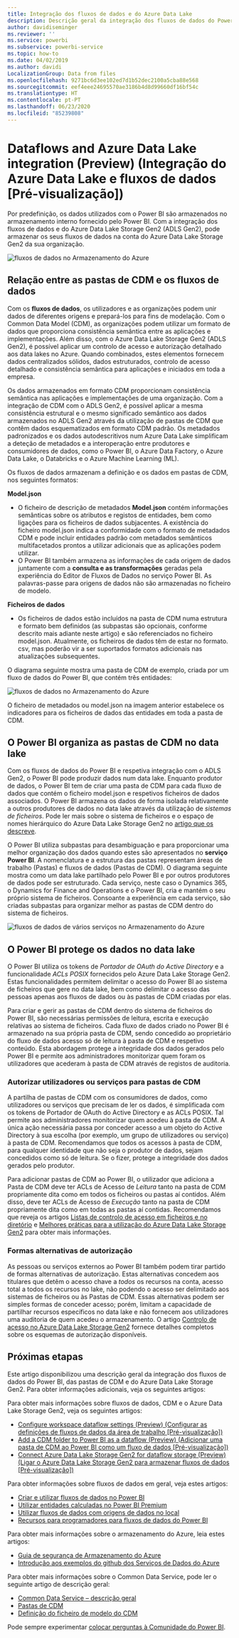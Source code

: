 ```yaml
---
title: Integração dos fluxos de dados e do Azure Data Lake
description: Descrição geral da integração dos fluxos de dados do Power BI com o Azure Data Lake Storage Gen2
author: davidiseminger
ms.reviewer: ''
ms.service: powerbi
ms.subservice: powerbi-service
ms.topic: how-to
ms.date: 04/02/2019
ms.author: davidi
LocalizationGroup: Data from files
ms.openlocfilehash: 9271bc6d3ee102ed7d1b52dec2100a5cba88e568
ms.sourcegitcommit: eef4eee24695570ae3186b4d8d99660df16bf54c
ms.translationtype: HT
ms.contentlocale: pt-PT
ms.lasthandoff: 06/23/2020
ms.locfileid: "85239808"
---
```

# <a name="dataflows-and-azure-data-lake-integration-preview"></a>Dataflows and Azure Data Lake integration (Preview) (Integração do Azure Data Lake e fluxos de dados [Pré-visualização])

Por predefinição, os dados utilizados com o Power BI são armazenados no armazenamento interno fornecido pelo Power BI. Com a integração dos fluxos de dados e do Azure Data Lake Storage Gen2 (ADLS Gen2), pode armazenar os seus fluxos de dados na conta do Azure Data Lake Storage Gen2 da sua organização. 

![fluxos de dados no Armazenamento do Azure](media/service-dataflows-azure-data-lake-integration/dataflows-azure-integration_01.jpg)

## <a name="how-cdm-folders-relate-to-dataflows"></a>Relação entre as pastas de CDM e os fluxos de dados

Com os **fluxos de dados**, os utilizadores e as organizações podem unir dados de diferentes origens e prepará-los para fins de modelação. Com o Common Data Model (CDM), as organizações podem utilizar um formato de dados que proporciona consistência semântica entre as aplicações e implementações. Além disso, com o Azure Data Lake Storage Gen2 (ADLS Gen2), é possível aplicar um controlo de acesso e autorização detalhado aos data lakes no Azure. Quando combinados, estes elementos fornecem dados centralizados sólidos, dados estruturados, controlo de acesso detalhado e consistência semântica para aplicações e iniciados em toda a empresa.

Os dados armazenados em formato CDM proporcionam consistência semântica nas aplicações e implementações de uma organização. Com a integração de CDM com o ADLS Gen2, é possível aplicar a mesma consistência estrutural e o mesmo significado semântico aos dados armazenados no ADLS Gen2 através da utilização de pastas de CDM que contêm dados esquematizados em formato CDM padrão. Os metadados padronizados e os dados autodescritivos num Azure Data Lake simplificam a deteção de metadados e a interoperação entre produtores e consumidores de dados, como o Power BI, o Azure Data Factory, o Azure Data Lake, o Databricks e o Azure Machine Learning (ML). 

Os fluxos de dados armazenam a definição e os dados em pastas de CDM, nos seguintes formatos:

**Model.json**
* O ficheiro de descrição de metadados **Model.json** contém informações semânticas sobre os atributos e registos de entidades, bem como ligações para os ficheiros de dados subjacentes. A existência do ficheiro model.json indica a conformidade com o formato de metadados CDM e pode incluir entidades padrão com metadados semânticos multifacetados prontos a utilizar adicionais que as aplicações podem utilizar.
* O Power BI também armazena as informações de cada origem de dados juntamente com a **consulta e as transformações** geradas pela experiência do Editor de Fluxos de Dados no serviço Power BI. As palavras-passe para origens de dados não são armazenadas no ficheiro de modelo.

**Ficheiros de dados**
* Os ficheiros de dados estão incluídos na pasta de CDM numa estrutura e formato bem definidos (as subpastas são opcionais, conforme descrito mais adiante neste artigo) e são referenciados no ficheiro model.json. Atualmente, os ficheiros de dados têm de estar no formato. csv, mas poderão vir a ser suportados formatos adicionais nas atualizações subsequentes. 

O diagrama seguinte mostra uma pasta de CDM de exemplo, criada por um fluxo de dados do Power BI, que contém três entidades:

![fluxos de dados no Armazenamento do Azure](media/service-dataflows-azure-data-lake-integration/dataflows-azure-integration_01.jpg)

O ficheiro de metadados ou model.json na imagem anterior estabelece os indicadores para os ficheiros de dados das entidades em toda a pasta de CDM.

## <a name="power-bi-organizes-cdm-folders-in-the-data-lake"></a>O Power BI organiza as pastas de CDM no data lake

Com os fluxos de dados do Power BI e respetiva integração com o ADLS Gen2, o Power BI pode produzir dados num data lake. Enquanto produtor de dados, o Power BI tem de criar uma pasta de CDM para cada fluxo de dados que contém o ficheiro model.json e respetivos ficheiros de dados associados. O Power BI armazena os dados de forma isolada relativamente a outros produtores de dados no data lake através da utilização de *sistemas de ficheiros*. Pode ler mais sobre o sistema de ficheiros e o espaço de nomes hierárquico do Azure Data Lake Storage Gen2 no [artigo que os descreve](https://docs.microsoft.com/azure/storage/data-lake-storage/namespace).

O Power BI utiliza subpastas para desambiguação e para proporcionar uma melhor organização dos dados quando estes são apresentados no **serviço Power BI**. A nomenclatura e a estrutura das pastas representam áreas de trabalho (Pastas) e fluxos de dados (Pastas de CDM). O diagrama seguinte mostra como um data lake partilhado pelo Power BI e por outros produtores de dados pode ser estruturado. Cada serviço, neste caso o Dynamics 365, o Dynamics for Finance and Operations e o Power BI, cria e mantém o seu próprio sistema de ficheiros. Consoante a experiência em cada serviço, são criadas subpastas para organizar melhor as pastas de CDM dentro do sistema de ficheiros. 

![fluxos de dados de vários serviços no Armazenamento do Azure](media/service-dataflows-azure-data-lake-integration/dataflows-azure-integration_02.jpg)

## <a name="power-bi-protects-data-in-the-data-lake"></a>O Power BI protege os dados no data lake

O Power BI utiliza os tokens de *Portador de OAuth do Active Directory* e a funcionalidade *ACLs POSIX* fornecidos pelo Azure Data Lake Storage Gen2. Estas funcionalidades permitem delimitar o acesso do Power BI ao sistema de ficheiros que gere no data lake, bem como delimitar o acesso das pessoas apenas aos fluxos de dados ou às pastas de CDM criadas por elas. 

Para criar e gerir as pastas de CDM dentro do sistema de ficheiros do Power BI, são necessárias permissões de leitura, escrita e execução relativas ao sistema de ficheiros. Cada fluxo de dados criado no Power BI é armazenado na sua própria pasta de CDM, sendo concedido ao proprietário do fluxo de dados acesso só de leitura à pasta de CDM e respetivo conteúdo. Esta abordagem protege a integridade dos dados gerados pelo Power BI e permite aos administradores monitorizar quem foram os utilizadores que acederam à pasta de CDM através de registos de auditoria. 

### <a name="authorizing-users-or-services-for-cdm-folders"></a>Autorizar utilizadores ou serviços para pastas de CDM

A partilha de pastas de CDM com os consumidores de dados, como utilizadores ou serviços que precisam de ler os dados, é simplificada com os tokens de Portador de OAuth do Active Directory e as ACLs POSIX. Tal permite aos administradores monitorizar quem acedeu à pasta de CDM. A única ação necessária passa por conceder acesso a um objeto do Active Directory à sua escolha (por exemplo, um grupo de utilizadores ou serviço) à pasta de CDM. Recomendamos que todos os acessos à pasta de CDM, para qualquer identidade que não seja o produtor de dados, sejam concedidos como só de leitura. Se o fizer, protege a integridade dos dados gerados pelo produtor.

Para adicionar pastas de CDM ao Power BI, o utilizador que adiciona a Pasta de CDM deve ter ACLs de Acesso de *Leitura* tanto na pasta de CDM propriamente dita como em todos os ficheiros ou pastas aí contidos. Além disso, deve ter ACLs de Acesso de *Execução* tanto na pasta de CDM propriamente dita como em todas as pastas aí contidas. Recomendamos que reveja os artigos [Listas de controlo de acesso em ficheiros e no diretório](https://docs.microsoft.com/azure/storage/blobs/data-lake-storage-access-control#access-control-lists-on-files-and-directories) e [Melhores práticas para a utilização do Azure Data Lake Storage Gen2](https://docs.microsoft.com/azure/storage/blobs/data-lake-storage-best-practices) para obter mais informações.


### <a name="alternative-forms-of-authorization"></a>Formas alternativas de autorização

As pessoas ou serviços externos ao Power BI também podem tirar partido de formas alternativas de autorização. Estas alternativas concedem aos titulares que detêm o acesso chave a *todos* os recursos na conta, acesso total a todos os recursos no lake, não podendo o acesso ser delimitado aos sistemas de ficheiros ou às Pastas de CDM. Essas alternativas podem ser simples formas de conceder acesso; porém, limitam a capacidade de partilhar recursos específicos no data lake e não fornecem aos utilizadores uma auditoria de quem acedeu o armazenamento. O artigo [Controlo de acesso no Azure Data Lake Storage Gen2](https://docs.microsoft.com/azure/storage/blobs/data-lake-storage-access-control
) fornece detalhes completos sobre os esquemas de autorização disponíveis.


## <a name="next-steps"></a>Próximas etapas

Este artigo disponibilizou uma descrição geral da integração dos fluxos de dados do Power BI, das pastas de CDM e do Azure Data Lake Storage Gen2. Para obter informações adicionais, veja os seguintes artigos:

Para obter mais informações sobre fluxos de dados, CDM e o Azure Data Lake Storage Gen2, veja os seguintes artigos:

* [Configure workspace dataflow settings (Preview) (Configurar as definições de fluxos de dados da área de trabalho [Pré-visualização])](service-dataflows-configure-workspace-storage-settings.md)
* [Add a CDM folder to Power BI as a dataflow (Preview) (Adicionar uma pasta de CDM ao Power BI como um fluxo de dados [Pré-visualização])](service-dataflows-add-cdm-folder.md)
* [Connect Azure Data Lake Storage Gen2 for dataflow storage (Preview) (Ligar o Azure Data Lake Storage Gen2 para armazenar fluxos de dados [Pré-visualização])](service-dataflows-connect-azure-data-lake-storage-gen2.md)

Para obter informações sobre fluxos de dados em geral, veja estes artigos:

* [Criar e utilizar fluxos de dados no Power BI](service-dataflows-create-use.md)
* [Utilizar entidades calculadas no Power BI Premium](service-dataflows-computed-entities-premium.md)
* [Utilizar fluxos de dados com origens de dados no local](service-dataflows-on-premises-gateways.md)
* [Recursos para programadores para fluxos de dados do Power BI](service-dataflows-developer-resources.md)

Para obter mais informações sobre o armazenamento do Azure, leia estes artigos:
* [Guia de segurança de Armazenamento do Azure](https://docs.microsoft.com/azure/storage/common/storage-security-guide)
* [Introdução aos exemplos do github dos Serviços de Dados do Azure](https://aka.ms/cdmadstutorial)

Para obter mais informações sobre o Common Data Service, pode ler o seguinte artigo de descrição geral:
* [Common Data Service – descrição geral](https://docs.microsoft.com/powerapps/common-data-model/overview)
* [Pastas de CDM](https://go.microsoft.com/fwlink/?linkid=2045304)
* [Definição do ficheiro de modelo do CDM](https://go.microsoft.com/fwlink/?linkid=2045521)

Pode sempre experimentar [colocar perguntas à Comunidade do Power BI](https://community.powerbi.com/).

